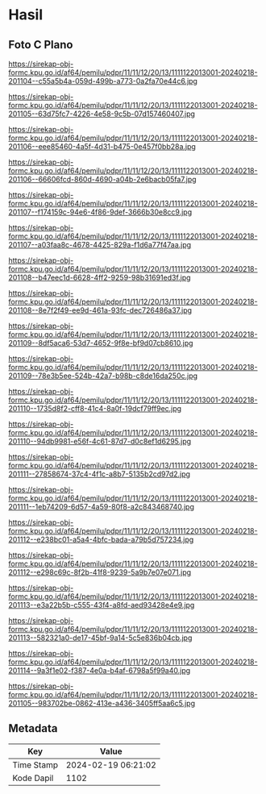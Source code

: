 # Hasil

## Foto C Plano

https://sirekap-obj-formc.kpu.go.id/af64/pemilu/pdpr/11/11/12/20/13/1111122013001-20240218-201104--c55a5b4a-059d-499b-a773-0a2fa70e44c6.jpg

https://sirekap-obj-formc.kpu.go.id/af64/pemilu/pdpr/11/11/12/20/13/1111122013001-20240218-201105--63d75fc7-4226-4e58-9c5b-07d157460407.jpg

https://sirekap-obj-formc.kpu.go.id/af64/pemilu/pdpr/11/11/12/20/13/1111122013001-20240218-201106--eee85460-4a5f-4d31-b475-0e457f0bb28a.jpg

https://sirekap-obj-formc.kpu.go.id/af64/pemilu/pdpr/11/11/12/20/13/1111122013001-20240218-201106--66606fcd-860d-4690-a04b-2e6bacb05fa7.jpg

https://sirekap-obj-formc.kpu.go.id/af64/pemilu/pdpr/11/11/12/20/13/1111122013001-20240218-201107--f174159c-94e6-4f86-9def-3666b30e8cc9.jpg

https://sirekap-obj-formc.kpu.go.id/af64/pemilu/pdpr/11/11/12/20/13/1111122013001-20240218-201107--a03faa8c-4678-4425-829a-f1d6a77f47aa.jpg

https://sirekap-obj-formc.kpu.go.id/af64/pemilu/pdpr/11/11/12/20/13/1111122013001-20240218-201108--b47eec1d-6628-4ff2-9259-98b31691ed3f.jpg

https://sirekap-obj-formc.kpu.go.id/af64/pemilu/pdpr/11/11/12/20/13/1111122013001-20240218-201108--8e7f2f49-ee9d-461a-93fc-dec726486a37.jpg

https://sirekap-obj-formc.kpu.go.id/af64/pemilu/pdpr/11/11/12/20/13/1111122013001-20240218-201109--8df5aca6-53d7-4652-9f8e-bf9d07cb8610.jpg

https://sirekap-obj-formc.kpu.go.id/af64/pemilu/pdpr/11/11/12/20/13/1111122013001-20240218-201109--78e3b5ee-524b-42a7-b98b-c8de16da250c.jpg

https://sirekap-obj-formc.kpu.go.id/af64/pemilu/pdpr/11/11/12/20/13/1111122013001-20240218-201110--1735d8f2-cff8-41c4-8a0f-19dcf79ff9ec.jpg

https://sirekap-obj-formc.kpu.go.id/af64/pemilu/pdpr/11/11/12/20/13/1111122013001-20240218-201110--94db9981-e56f-4c61-87d7-d0c8ef1d6295.jpg

https://sirekap-obj-formc.kpu.go.id/af64/pemilu/pdpr/11/11/12/20/13/1111122013001-20240218-201111--27858674-37c4-4f1c-a8b7-5135b2cd97d2.jpg

https://sirekap-obj-formc.kpu.go.id/af64/pemilu/pdpr/11/11/12/20/13/1111122013001-20240218-201111--1eb74209-6d57-4a59-80f8-a2c843468740.jpg

https://sirekap-obj-formc.kpu.go.id/af64/pemilu/pdpr/11/11/12/20/13/1111122013001-20240218-201112--e238bc01-a5a4-4bfc-bada-a79b5d757234.jpg

https://sirekap-obj-formc.kpu.go.id/af64/pemilu/pdpr/11/11/12/20/13/1111122013001-20240218-201112--e298c69c-8f2b-41f8-9239-5a9b7e07e071.jpg

https://sirekap-obj-formc.kpu.go.id/af64/pemilu/pdpr/11/11/12/20/13/1111122013001-20240218-201113--e3a22b5b-c555-43f4-a8fd-aed93428e4e9.jpg

https://sirekap-obj-formc.kpu.go.id/af64/pemilu/pdpr/11/11/12/20/13/1111122013001-20240218-201113--582321a0-de17-45bf-9a14-5c5e836b04cb.jpg

https://sirekap-obj-formc.kpu.go.id/af64/pemilu/pdpr/11/11/12/20/13/1111122013001-20240218-201114--9a3f1e02-f387-4e0a-b4af-6798a5f99a40.jpg

https://sirekap-obj-formc.kpu.go.id/af64/pemilu/pdpr/11/11/12/20/13/1111122013001-20240218-201105--983702be-0862-413e-a436-3405ff5aa6c5.jpg


## Metadata

| Key        | Value               |
| ---------- | ------------------- |
| Time Stamp | 2024-02-19 06:21:02 |
| Kode Dapil | 1102                |



